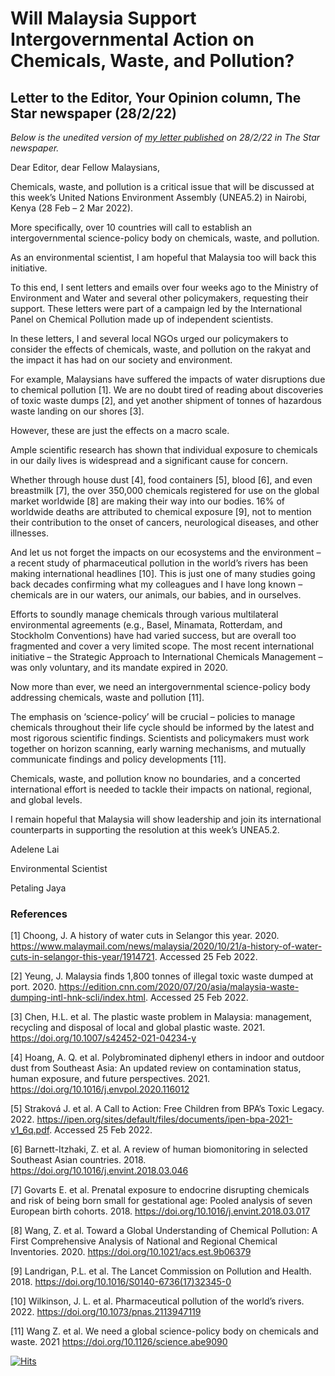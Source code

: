 # Will Malaysia Support Intergovernmental Action on Chemicals, Waste, and Pollution?

##  Letter to the Editor, Your Opinion column, The Star newspaper (28/2/22)


*Below is the unedited version of [my letter published](https://www.thestar.com.my/opinion/letters/2022/02/28/support-action-on-pollution) on 28/2/22 in The Star newspaper.*


Dear Editor, dear Fellow Malaysians,

Chemicals, waste, and pollution is a critical issue that will be discussed at this week’s United Nations Environment Assembly (UNEA5.2) in Nairobi, Kenya (28 Feb – 2 Mar 2022).

More specifically, over 10 countries will call to establish an intergovernmental science-policy body on chemicals, waste, and pollution.

As an environmental scientist, I am hopeful that Malaysia too will back this initiative.

To this end, I sent letters and emails over four weeks ago to the Ministry of Environment and Water and several other policymakers, requesting their support. These letters were part of a campaign led by the International Panel on Chemical Pollution made up of independent scientists.

In these letters, I and several local NGOs urged our policymakers to consider the effects of chemicals, waste, and pollution on the rakyat and the impact it has had on our society and environment.

For example, Malaysians have suffered the impacts of water disruptions due to chemical pollution [1]. We are no doubt tired of reading about discoveries of toxic waste dumps [2], and yet another shipment of tonnes of hazardous waste landing on our shores [3].

However, these are just the effects on a macro scale.

Ample scientific research has shown that individual exposure to chemicals in our daily lives is widespread and a significant cause for concern.

Whether through house dust [4], food containers [5], blood [6], and even breastmilk [7], the over 350,000 chemicals registered for use on the global market worldwide [8] are making their way into our bodies. 16% of worldwide deaths are attributed to chemical exposure [9], not to mention their contribution to the onset of cancers, neurological diseases, and other illnesses.

And let us not forget the impacts on our ecosystems and the environment – a recent study of pharmaceutical pollution in the world’s rivers has been making international headlines [10]. This is just one of many studies going back decades confirming what my colleagues and I have long known – chemicals are in our waters, our animals, our babies, and in ourselves.

Efforts to soundly manage chemicals through various multilateral environmental agreements (e.g., Basel, Minamata, Rotterdam, and Stockholm Conventions) have had varied success, but are overall too fragmented and cover a very limited scope. The most recent international initiative – the Strategic Approach to International Chemicals Management – was only voluntary, and its mandate expired in 2020.

Now more than ever, we need an intergovernmental science-policy body addressing chemicals, waste and pollution [11].

The emphasis on ‘science-policy’ will be crucial – policies to manage chemicals throughout their life cycle should be informed by the latest and most rigorous scientific findings. Scientists and policymakers must work together on horizon scanning, early warning mechanisms, and mutually communicate findings and policy developments [11].

Chemicals, waste, and pollution know no boundaries, and a concerted international effort is needed to tackle their impacts on national, regional, and global levels.

I remain hopeful that Malaysia will show leadership and join its international counterparts in supporting the resolution at this week’s UNEA5.2.



Adelene Lai

Environmental Scientist

Petaling Jaya


### References

[1] Choong, J. A history of water cuts in Selangor this year. 2020. https://www.malaymail.com/news/malaysia/2020/10/21/a-history-of-water-cuts-in-selangor-this-year/1914721. Accessed 25 Feb 2022.

[2] Yeung, J. Malaysia finds 1,800 tonnes of illegal toxic waste dumped at port. 2020. https://edition.cnn.com/2020/07/20/asia/malaysia-waste-dumping-intl-hnk-scli/index.html. Accessed 25 Feb 2022.

[3] Chen, H.L. et al. The plastic waste problem in Malaysia: management, recycling and disposal of local and global plastic waste. 2021. https://doi.org/10.1007/s42452-021-04234-y

[4] Hoang, A. Q. et al. Polybrominated diphenyl ethers in indoor and outdoor dust from Southeast Asia: An updated review on contamination status, human exposure, and future perspectives. 2021. https://doi.org/10.1016/j.envpol.2020.116012

[5] Straková J. et al. A Call to Action: Free Children from BPA’s Toxic Legacy. 2022. https://ipen.org/sites/default/files/documents/ipen-bpa-2021-v1_6q.pdf. Accessed 25 Feb 2022.

[6] Barnett-Itzhaki, Z. et al. A review of human biomonitoring in selected Southeast Asian countries. 2018. https://doi.org/10.1016/j.envint.2018.03.046

[7] Govarts E. et al. Prenatal exposure to endocrine disrupting chemicals and risk of being born small for gestational age: Pooled analysis of seven European birth cohorts. 2018. https://doi.org/10.1016/j.envint.2018.03.017

[8] Wang, Z. et al. Toward a Global Understanding of Chemical Pollution: A First Comprehensive Analysis of National and Regional Chemical Inventories. 2020. https://doi.org/10.1021/acs.est.9b06379

[9] Landrigan, P.L. et al. The Lancet Commission on Pollution and Health. 2018. https://doi.org/10.1016/S0140-6736(17)32345-0

[10] Wilkinson, J. L. et al. Pharmaceutical pollution of the world’s rivers. 2022. https://doi.org/10.1073/pnas.2113947119

[11] Wang Z. et al. We need a global science-policy body on chemicals and waste. 2021 https://doi.org/10.1126/science.abe9090

[![Hits](https://hits.seeyoufarm.com/api/count/incr/badge.svg?url=https%3A%2F%2Fadelene.lai%2Fthestarpollution%2F&count_bg=%2379C83D&title_bg=%23555555&icon=&icon_color=%23E7E7E7&title=hits&edge_flat=false)](https://hits.seeyoufarm.com)
